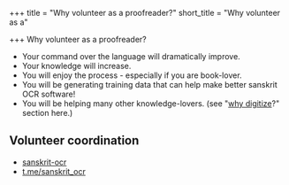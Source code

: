 +++
title = "Why volunteer as a proofreader?"
short_title = "Why volunteer as a"

+++
Why volunteer as a proofreader?


- Your command over the language will dramatically improve.
- Your knowledge will increase.
- You will enjoy the process - especially if you are book-lover.
- You will be generating training data that can help make better sanskrit OCR software!
- You will be helping many other knowledge-lovers. (see "[why digitize](intro.html)?" section here.)

## Volunteer coordination
- [sanskrit-ocr](https://groups.google.com/g/sanskrit-ocr)
- [t.me/sanskrit_ocr](http://t.me/sanskrit_ocr)
